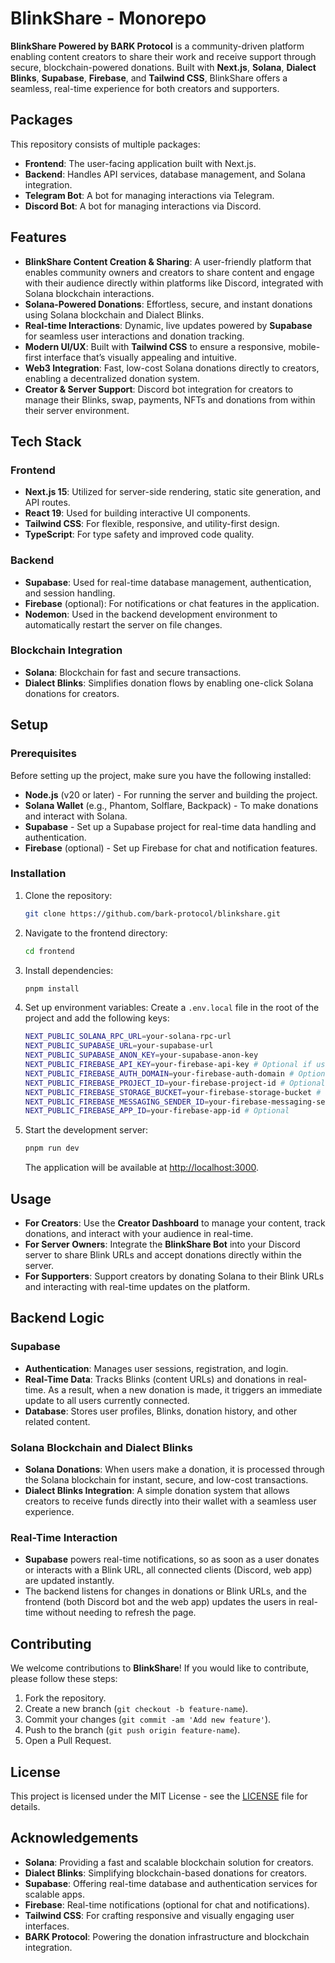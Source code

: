 # BlinkShare - Monorepo

**BlinkShare Powered by BARK Protocol** is a community-driven platform enabling content creators to share their work and receive support through secure, blockchain-powered donations. Built with **Next.js**, **Solana**, **Dialect Blinks**, **Supabase**, **Firebase**, and **Tailwind CSS**, BlinkShare offers a seamless, real-time experience for both creators and supporters.

## Packages

This repository consists of multiple packages:
- **Frontend**: The user-facing application built with Next.js.
- **Backend**: Handles API services, database management, and Solana integration.
- **Telegram Bot**: A bot for managing interactions via Telegram.
- **Discord Bot**: A bot for managing interactions via Discord.

## Features

- **BlinkShare Content Creation & Sharing**: A user-friendly platform that enables community owners and creators to share content and engage with their audience directly within platforms like Discord, integrated with Solana blockchain interactions.
- **Solana-Powered Donations**: Effortless, secure, and instant donations using Solana blockchain and Dialect Blinks.
- **Real-time Interactions**: Dynamic, live updates powered by **Supabase** for seamless user interactions and donation tracking.
- **Modern UI/UX**: Built with **Tailwind CSS** to ensure a responsive, mobile-first interface that’s visually appealing and intuitive.
- **Web3 Integration**: Fast, low-cost Solana donations directly to creators, enabling a decentralized donation system.
- **Creator & Server Support**: Discord bot integration for creators to manage their Blinks, swap, payments, NFTs and donations from within their server environment.

## Tech Stack

### Frontend
- **Next.js 15**: Utilized for server-side rendering, static site generation, and API routes.
- **React 19**: Used for building interactive UI components.
- **Tailwind CSS**: For flexible, responsive, and utility-first design.
- **TypeScript**: For type safety and improved code quality.

### Backend
- **Supabase**: Used for real-time database management, authentication, and session handling.
- **Firebase** (optional): For notifications or chat features in the application.
- **Nodemon**: Used in the backend development environment to automatically restart the server on file changes.

### Blockchain Integration
- **Solana**: Blockchain for fast and secure transactions.
- **Dialect Blinks**: Simplifies donation flows by enabling one-click Solana donations for creators.

## Setup

### Prerequisites

Before setting up the project, make sure you have the following installed:
- **Node.js** (v20 or later) - For running the server and building the project.
- **Solana Wallet** (e.g., Phantom, Solflare, Backpack) - To make donations and interact with Solana.
- **Supabase** - Set up a Supabase project for real-time data handling and authentication.
- **Firebase** (optional) - Set up Firebase for chat and notification features.

### Installation

1. Clone the repository:
   ```bash
   git clone https://github.com/bark-protocol/blinkshare.git
   ```

2. Navigate to the frontend directory:
   ```bash
   cd frontend
   ```

3. Install dependencies:
   ```bash
   pnpm install
   ```

4. Set up environment variables:
   Create a `.env.local` file in the root of the project and add the following keys:
   ```bash
   NEXT_PUBLIC_SOLANA_RPC_URL=your-solana-rpc-url
   NEXT_PUBLIC_SUPABASE_URL=your-supabase-url
   NEXT_PUBLIC_SUPABASE_ANON_KEY=your-supabase-anon-key
   NEXT_PUBLIC_FIREBASE_API_KEY=your-firebase-api-key # Optional if using Firebase
   NEXT_PUBLIC_FIREBASE_AUTH_DOMAIN=your-firebase-auth-domain # Optional
   NEXT_PUBLIC_FIREBASE_PROJECT_ID=your-firebase-project-id # Optional
   NEXT_PUBLIC_FIREBASE_STORAGE_BUCKET=your-firebase-storage-bucket # Optional
   NEXT_PUBLIC_FIREBASE_MESSAGING_SENDER_ID=your-firebase-messaging-sender-id # Optional
   NEXT_PUBLIC_FIREBASE_APP_ID=your-firebase-app-id # Optional
   ```

5. Start the development server:
   ```bash
   pnpm run dev
   ```

   The application will be available at [http://localhost:3000](http://localhost:3000).

## Usage

- **For Creators**: Use the **Creator Dashboard** to manage your content, track donations, and interact with your audience in real-time.
- **For Server Owners**: Integrate the **BlinkShare Bot** into your Discord server to share Blink URLs and accept donations directly within the server.
- **For Supporters**: Support creators by donating Solana to their Blink URLs and interacting with real-time updates on the platform.

## Backend Logic

### Supabase
- **Authentication**: Manages user sessions, registration, and login.
- **Real-Time Data**: Tracks Blinks (content URLs) and donations in real-time. As a result, when a new donation is made, it triggers an immediate update to all users currently connected.
- **Database**: Stores user profiles, Blinks, donation history, and other related content.

### Solana Blockchain and Dialect Blinks
- **Solana Donations**: When users make a donation, it is processed through the Solana blockchain for instant, secure, and low-cost transactions.
- **Dialect Blinks Integration**: A simple donation system that allows creators to receive funds directly into their wallet with a seamless user experience.

### Real-Time Interaction
- **Supabase** powers real-time notifications, so as soon as a user donates or interacts with a Blink URL, all connected clients (Discord, web app) are updated instantly.
- The backend listens for changes in donations or Blink URLs, and the frontend (both Discord bot and the web app) updates the users in real-time without needing to refresh the page.

## Contributing

We welcome contributions to **BlinkShare**! If you would like to contribute, please follow these steps:

1. Fork the repository.
2. Create a new branch (`git checkout -b feature-name`).
3. Commit your changes (`git commit -am 'Add new feature'`).
4. Push to the branch (`git push origin feature-name`).
5. Open a Pull Request.

## License

This project is licensed under the MIT License - see the [LICENSE](LICENSE) file for details.

## Acknowledgements

- **Solana**: Providing a fast and scalable blockchain solution for creators.
- **Dialect Blinks**: Simplifying blockchain-based donations for creators.
- **Supabase**: Offering real-time database and authentication services for scalable apps.
- **Firebase**: Real-time notifications (optional for chat and notifications).
- **Tailwind CSS**: For crafting responsive and visually engaging user interfaces.
- **BARK Protocol**: Powering the donation infrastructure and blockchain integration.
